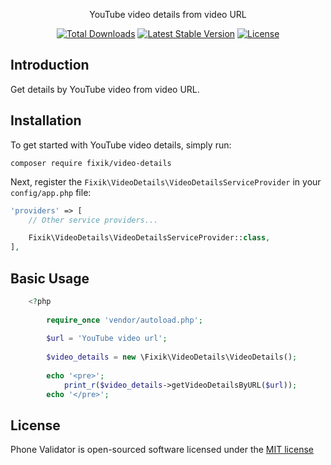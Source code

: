 <p align="center">YouTube video details from video URL</p>

<p align="center">
<a href="https://packagist.org/packages/fixik/phone-validator"><img src="https://poser.pugx.org/fixik/phone-validator/d/total.svg" alt="Total Downloads"></a>
<a href="https://packagist.org/packages/fixik/phone-validator"><img src="https://poser.pugx.org/fixik/phone-validator/v/stable.svg" alt="Latest Stable Version"></a>
<a href="https://packagist.org/packages/fixik/phone-validator"><img src="https://poser.pugx.org/fixik/phone-validator/license.svg" alt="License"></a>
</p>

## Introduction

Get details by YouTube video from video URL.

## Installation

To get started with YouTube video details, simply run:

    composer require fixik/video-details

Next, register the `Fixik\VideoDetails\VideoDetailsServiceProvider` in your `config/app.php` file:

```php
'providers' => [
    // Other service providers...

    Fixik\VideoDetails\VideoDetailsServiceProvider::class,
],
```

## Basic Usage

```php
    <?php
    
        require_once 'vendor/autoload.php';
        
        $url = 'YouTube video url';
        
        $video_details = new \Fixik\VideoDetails\VideoDetails();
    
        echo '<pre>';
            print_r($video_details->getVideoDetailsByURL($url));
        echo '</pre>';
```

## License

Phone Validator is open-sourced software licensed under the [MIT license](http://opensource.org/licenses/MIT)